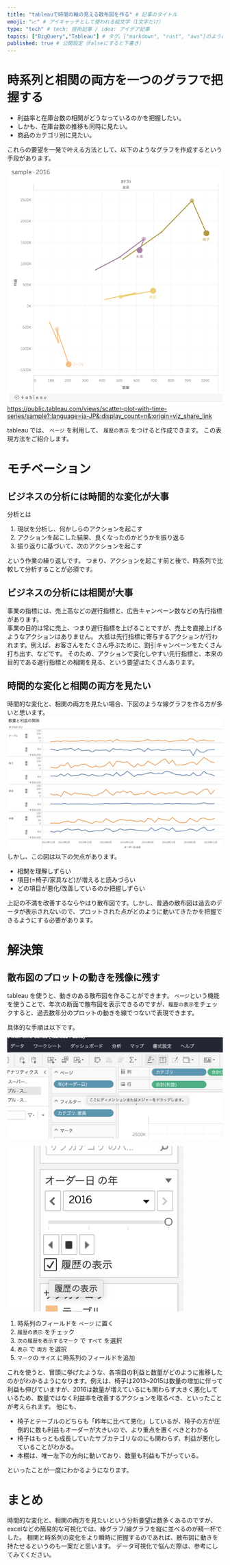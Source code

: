 ```yaml
---
title: "tableauで時間の軸の見える散布図を作る" # 記事のタイトル
emoji: "📈" # アイキャッチとして使われる絵文字（1文字だけ）
type: "tech" # tech: 技術記事 / idea: アイデア記事
topics: ["BigQuery","Tableau"] # タグ。["markdown", "rust", "aws"]のように指定する
published: true # 公開設定（falseにすると下書き）
---
```


# 時系列と相関の両方を一つのグラフで把握する

- 利益率と在庫台数の相関がどうなっているのかを把握したい。
- しかも、在庫台数の推移も同時に見たい。
- 商品のカテゴリ別に見たい。

これらの要望を一発で叶える方法として、以下のようなグラフを作成するという手段があります。

![](/images/scatter-plot-with-time-series.png)
https://public.tableau.com/views/scatter-plot-with-time-series/sample?:language=ja-JP&:display_count=n&:origin=viz_share_link

tableau では、 `ページ` を利用して、 `履歴の表示` をつけると作成できます。
この表現方法をご紹介します。

# モチベーション
## ビジネスの分析には時間的な変化が大事
分析とは

1. 現状を分析し、何かしらのアクションを起こす
2. アクションを起こした結果、良くなったのかどうかを振り返る
3. 振り返りに基づいて、次のアクションを起こす

という作業の繰り返しです。
つまり、アクションを起こす前と後で、時系列で比較して分析することが必須です。

## ビジネスの分析には相関が大事
事業の指標には、売上高などの遅行指標と、広告キャンペーン数などの先行指標があります。  
事業の目的は常に売上、つまり遅行指標を上げることですが、売上を直接上げるようなアクションはありません。
大抵は先行指標に寄与するアクションが行われます。例えば、お客さんをたくさん呼ぶために、割引キャンペーンをたくさん打ち出す、などです。
そのため、アクションで変化しやすい先行指標と、本来の目的である遅行指標との相関を見る、という要望はたくさんあります。
## 時間的な変化と相関の両方を見たい
時間的な変化と、相関の両方を見たい場合、下図のような線グラフを作る方が多いと思います。
![](/images/line-plot-sample.png)
しかし、この図は以下の欠点があります。

- 相関を理解しずらい
- 項目(=椅子/家具など)が増えると読みづらい
- どの項目が悪化/改善しているのか把握しずらい

上記の不満を改善するならやはり散布図です。しかし、普通の散布図は過去のデータが表示されないので、プロットされた点がどのように動いてきたかを把握できるようにする必要があります。

# 解決策
## 散布図のプロットの動きを残像に残す

tableau を使うと、動きのある散布図を作ることができます。
`ページ`という機能を使うことで、年次の断面で散布図を表示できるのですが、`履歴の表示`をチェックすると、過去数年分のプロットの動きを線でつないで表現できます。

具体的な手順は以下です。

![](/images/page-image.png)

![](/images/plot-history.png)

1. 時系列のフィールドを `ページ` に置く
1. `履歴の表示` をチェック
1. `次の履歴を表示するマーク` で `すべて` を選択
1. `表示` で `両方` を選択
1. `マーク`の `サイズ` に時系列のフィールドを追加

これを使うと、冒頭に挙げたような、各項目の利益と数量がどのように推移したのかがわかるようになります。例えは、椅子は2013~2015は数量の増加に伴って利益も伸びていますが、2016は数量が増えているにも関わらず大きく悪化しているため、数量ではなく利益率を改善するアクションを取るべき、といったことが考えられます。
他にも、

- 椅子とテーブルのどちらも「昨年に比べて悪化」しているが、椅子の方が圧倒的に数も利益もオーダーが大きいので、より重点を置くべきとわかる
- 椅子はもっとも成長していたサブカテゴリなのにも関わらず、利益が悪化していることがわかる。
- 本棚は、唯一左下の方向に動いており、数量も利益も下がっている。

といったことが一度にわかるようになります。

# まとめ
時間的な変化と、相関の両方を見たいという分析要望は数多くあるのですが、excelなどの簡易的な可視化では、棒グラフ/線グラフを縦に並べるのが精一杯でした。
相関と時系列の変化をより瞬時に把握するのであれば、散布図に動きを持たせるというのも一案だと思います。
データ可視化で悩んだ際は、参考にしてみてください。